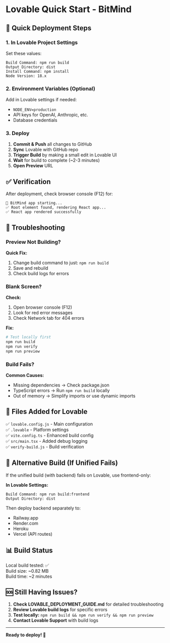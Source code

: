 # Lovable Quick Start - BitMind

## 🚀 Quick Deployment Steps

### 1. In Lovable Project Settings

Set these values:

```
Build Command: npm run build
Output Directory: dist
Install Command: npm install
Node Version: 18.x
```

### 2. Environment Variables (Optional)

Add in Lovable settings if needed:
- `NODE_ENV=production`
- API keys for OpenAI, Anthropic, etc.
- Database credentials

### 3. Deploy

1. **Commit & Push** all changes to GitHub
2. **Sync** Lovable with GitHub repo
3. **Trigger Build** by making a small edit in Lovable UI
4. **Wait** for build to complete (~2-3 minutes)
5. **Open Preview** URL

## ✅ Verification

After deployment, check browser console (F12) for:
```
🚀 BitMind app starting...
✅ Root element found, rendering React app...
✅ React app rendered successfully
```

## 🐛 Troubleshooting

### Preview Not Building?

**Quick Fix:**
1. Change build command to just: `npm run build`
2. Save and rebuild
3. Check build logs for errors

### Blank Screen?

**Check:**
1. Open browser console (F12)
2. Look for red error messages
3. Check Network tab for 404 errors

**Fix:**
```bash
# Test locally first
npm run build
npm run verify
npm run preview
```

### Build Fails?

**Common Causes:**
- Missing dependencies → Check package.json
- TypeScript errors → Run `npm run build` locally
- Out of memory → Simplify imports or use dynamic imports

## 📁 Files Added for Lovable

✅ `lovable.config.js` - Main configuration  
✅ `.lovable` - Platform settings  
✅ `vite.config.ts` - Enhanced build config  
✅ `src/main.tsx` - Added debug logging  
✅ `verify-build.js` - Build verification  

## 🔄 Alternative Build (If Unified Fails)

If the unified build (with backend) fails on Lovable, use frontend-only:

**In Lovable Settings:**
```
Build Command: npm run build:frontend
Output Directory: dist
```

Then deploy backend separately to:
- Railway.app
- Render.com
- Heroku
- Vercel (API routes)

## 📊 Build Status

Local build tested: ✅  
Build size: ~0.82 MB  
Build time: ~2 minutes  

## 🆘 Still Having Issues?

1. **Check LOVABLE_DEPLOYMENT_GUIDE.md** for detailed troubleshooting
2. **Review Lovable build logs** for specific errors
3. **Test locally:** `npm run build && npm run verify && npm run preview`
4. **Contact Lovable Support** with build logs

---

**Ready to deploy! 🎉**


